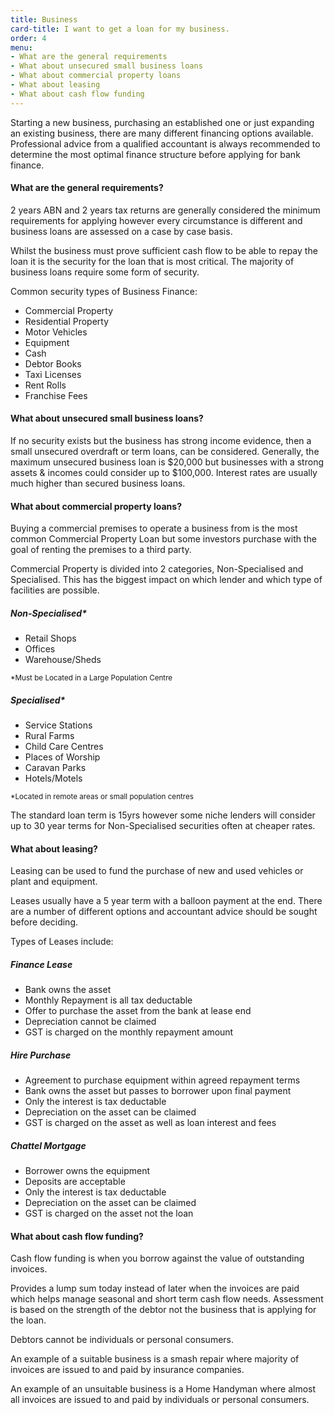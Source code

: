 ```yaml
---
title: Business
card-title: I want to get a loan for my business.
order: 4
menu:
- What are the general requirements
- What about unsecured small business loans
- What about commercial property loans
- What about leasing
- What about cash flow funding
---
```


Starting a new business, purchasing an established one or just expanding an existing business, there are many different financing options available.
Professional advice from a qualified accountant is always recommended to determine the most optimal finance structure before applying for bank finance.

<h4 id="what-are-the-general-requirements">What are the general requirements?</h4>
2 years ABN and 2 years tax returns are generally considered the minimum requirements for applying however every circumstance is different and business loans are assessed on a case by case basis.

Whilst the business must prove sufficient cash flow to be able to repay the loan it is the security for the loan that is most critical. The majority of business loans require some form of security.

Common security types of Business Finance:

* Commercial Property
* Residential Property
* Motor Vehicles
* Equipment
* Cash
* Debtor Books
* Taxi Licenses
* Rent Rolls
* Franchise Fees  

<h4 id="what-about-unsecured-small-business-loans">What about unsecured small business loans?</h4>
If no security exists but the business has strong income evidence, then a small unsecured overdraft or term loans, can be considered.
Generally, the maximum unsecured business loan is $20,000 but businesses with a strong assets & incomes could consider up to $100,000.
Interest rates are usually much higher than secured business loans.

<h4 id="what-about-commercial-property-loans">What about commercial property loans?</h4>
Buying a commercial premises to operate a business from is the most common Commercial Property Loan but some investors purchase with the goal of renting the premises to a third party.

Commercial Property is divided into 2 categories, Non-Specialised and Specialised. This has the biggest impact on which lender and which type of facilities are possible.

##### Non-Specialised*
* Retail Shops
* Offices
* Warehouse/Sheds

<small>*Must be Located in a Large Population Centre</small>

##### Specialised*
* Service Stations
* Rural Farms
* Child Care Centres
* Places of Worship
* Caravan Parks
* Hotels/Motels

<small>*Located in remote areas or small population centres</small>

The standard loan term is 15yrs however some niche lenders will consider up to 30 year terms for Non-Specialised securities often at cheaper rates.

<h4 id="what-about-leasing">What about leasing?</h4>
Leasing can be used to fund the purchase of new and used vehicles or plant and equipment.

Leases usually have a 5 year term with a balloon payment at the end.  There are a number of different options and accountant advice should be sought before deciding.

Types of Leases include:

##### Finance Lease
* Bank owns the asset
* Monthly Repayment is all tax deductable
* Offer to purchase the asset from the bank at lease end
* Depreciation cannot be claimed
* GST is charged on the monthly repayment amount

##### Hire Purchase
* Agreement to purchase equipment within agreed repayment terms
* Bank owns the asset but passes to borrower upon final payment
* Only the interest is tax deductable
* Depreciation on the asset can be claimed
* GST is charged on the asset as well as  loan interest and fees

##### Chattel Mortgage
* Borrower owns the equipment
* Deposits are acceptable
* Only the interest is tax deductable
* Depreciation on the asset can be claimed
* GST is charged on the asset not the loan

<h4 id="what-about-cash-flow-funding">What about cash flow funding?</h4>
Cash flow funding is when you borrow against the value of outstanding invoices.

Provides a lump sum today instead of later when the invoices are paid which helps manage seasonal and short term cash flow needs.
Assessment is based on the strength of the debtor not the business that is applying for the loan.

Debtors cannot be individuals or personal consumers.

An example of a suitable business is a smash repair where majority of invoices are issued to and paid by insurance companies.

An example of an unsuitable business is a Home Handyman where almost all invoices are issued to and paid by individuals or personal consumers.
